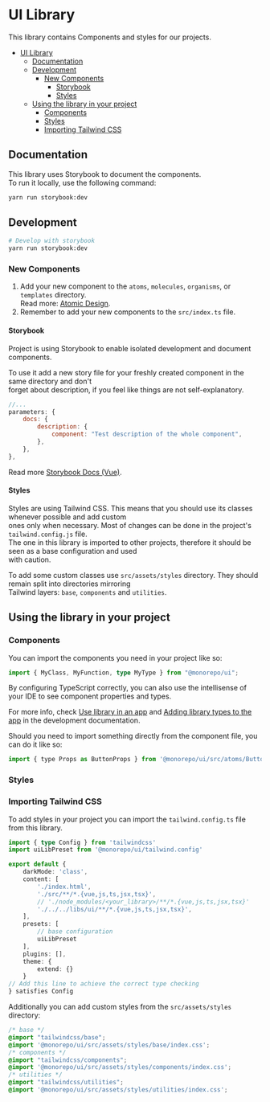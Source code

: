 # UI Library

This library contains Components and styles for our projects.

- [UI Library](#ui-library)
  - [Documentation](#documentation)
  - [Development](#development)
    - [New Components](#new-components)
      - [Storybook](#storybook)
      - [Styles](#styles)
  - [Using the library in your project](#using-the-library-in-your-project)
    - [Components](#components)
    - [Styles](#styles-1)
    - [Importing Tailwind CSS](#importing-tailwind-css)

## Documentation

This library uses Storybook to document the components.  
To run it locally, use the following command:

```bash
yarn run storybook:dev
```

## Development

```bash
# Develop with storybook
yarn run storybook:dev
```

### New Components

1. Add your new component to the `atoms`, `molecules`, `organisms`, or `templates` directory.  
   Read more: [Atomic Design](https://atomicdesign.bradfrost.com/chapter-2/).
2. Remember to add your new components to the `src/index.ts` file.

#### Storybook

Project is using Storybook to enable isolated development and document components.

To use it add a new story file for your freshly created component in the same directory and don't  
forget about description, if you feel like things are not self-explanatory.

```js
//...
parameters: {
    docs: {
        description: {
            component: "Test description of the whole component",
        },
    },
},
```

Read more [Storybook Docs (Vue)](https://storybook.js.org/docs/vue/writing-stories/introduction).

#### Styles

Styles are using Tailwind CSS. This means that you should use its classes whenever possible and add custom  
ones only when necessary. Most of changes can be done in the project's `tailwind.config.js` file.  
The one in this library is imported to other projects, therefore it should be seen as a base configuration and used  
with caution.

To add some custom classes use `src/assets/styles` directory. They should remain split into directories mirroring  
Tailwind layers: `base`, `components` and `utilities`.

## Using the library in your project

### Components

You can import the components you need in your project like so:

```typescript
import { MyClass, MyFunction, type MyType } from "@monorepo/ui";
```

By configuring TypeScript correctly, you can also use the intellisense of your IDE to see component properties and types.

For more info, check [Use library in an app](./../../docs/DEVELOPMENT.md#use-library-in-an-app) and
[Adding library types to the app](./../../docs/DEVELOPMENT#adding-library-types-to-the-app) in the development documentation.

Should you need to import something directly from the component file, you can do it like so:

```js
import { type Props as ButtonProps } from '@monorepo/ui/src/atoms/Button/ButtonItem.vue'
```

### Styles

### Importing Tailwind CSS

To add styles in your project you can import the `tailwind.config.ts` file from this library.

```ts
import { type Config } from 'tailwindcss'
import uiLibPreset from '@monorepo/ui/tailwind.config'

export default {
    darkMode: 'class',
    content: [
        './index.html',
        './src/**/*.{vue,js,ts,jsx,tsx}',
        // './node_modules/<your_library>/**/*.{vue,js,ts,jsx,tsx}'
        './../../libs/ui/**/*.{vue,js,ts,jsx,tsx}',
    ],
    presets: [
        // base configuration
        uiLibPreset
    ],
    plugins: [],
    theme: {
        extend: {}
    }
// Add this line to achieve the correct type checking
} satisfies Config
```

Additionally you can add custom styles from the `src/assets/styles` directory:

```css
/* base */
@import "tailwindcss/base";
@import '@monorepo/ui/src/assets/styles/base/index.css';
/* components */
@import "tailwindcss/components";
@import '@monorepo/ui/src/assets/styles/components/index.css';
/* utilities */
@import "tailwindcss/utilities";
@import '@monorepo/ui/src/assets/styles/utilities/index.css';
```
